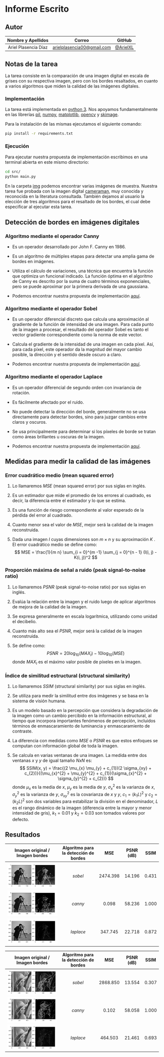 # Informe Escrito

## Autor

| **Nombre y Apellidos** |         **Correo**         |               **GitHub**               |
| :--------------------: | :------------------------: | :------------------------------------: |
|  Ariel Plasencia Díaz  | arielplasencia00@gmail.com | [@ArielXL](https://github.com/ArielXL) |

## Notas de la tarea

La tarea consiste en la comparación de una imagen digital en escala de grises con su respectiva imagen, pero con los bordes resaltados, en cuanto a varios algoritmos que miden la calidad de las imágenes digitales.

### Implementación

La tarea está implementada en [python 3](https://es.wikipedia.org/wiki/Python). Nos apoyamos fundamentalmente en las librerías [pil](https://pillow.readthedocs.io/en/stable/reference/Image.html), [numpy](https://numpy.org/doc/stable/), [matplotlib](https://matplotlib.org/stable/tutorials/introductory/usage.html#sphx-glr-tutorials-introductory-usage-py), [opencv](https://opencv-python-tutroals.readthedocs.io/en/latest/py_tutorials/py_tutorials.html) y [skimage](https://scikit-image.org/docs/dev/user_guide.html).

Para la instalación de las mismas ejecutamos el siguiente comando:

```bash
pip install -r requirements.txt
```

### Ejecución

Para ejecutar nuestra propuesta de implementación escribimos en una terminal abierta en este mismo directorio:

```bash
cd src/
python main.py
```

En la carpeta [img](./img/) podemos encontrar varias imágenes de muestra. Nuestra tarea fue probada con la imagen digital [cameraman](./img/cameraman.tif), muy conocida y reconocida en la literatura consultada. También dejamos al usuario la elección de tres algoritmos para el resaltado de los bordes, el cual debe especificar al ejecutar esta tarea.

## Detección de bordes en imágenes digitales

### Algoritmo mediante el operador Canny

* Es un operador desarrollado por John F. Canny en 1986.

* Es un algoritmo de múltiples etapas para detectar una amplia gama de bordes en imágenes.

* Utiliza el cálculo de variaciones, una técnica que encuentra la función que optimiza un funcional indicado. La función óptima en el algoritmo  de Canny es descrito por la suma de cuatro términos exponenciales, pero  se puede aproximar por la primera derivada de una gaussiana.

* Podemos encontrar nuestra propuesta de implementación [aquí](./src/edge_detection/canny.py).

### Algoritmo mediante el operador Sobel

* Es un operador diferencial discreto que calcula una aproximación al gradiente de la función de intensidad de una imagen. Para cada punto de la imagen a procesar, el resultado del operador Sobel es tanto el vector gradiente correspondiente como la norma de este vector.

* Calcula el gradiente de la intensidad de una imagen en cada píxel. Así, para cada píxel, este operador da la magnitud del mayor cambio  posible, la dirección y el sentido desde oscuro a claro.

* Podemos encontrar nuestra propuesta de implementación [aquí](./src/edge_detection/sobel.py).

### Algoritmo mediante el operador Laplace

* Es un operador diferencial de segundo orden con invariancia de rotación.

* Es fácilmente afectado por el ruido.

* No puede detectar la dirección del borde, generalmente no se usa directamente para detectar bordes, sino para juzgar cambios entre claros y oscuros.

* Se usa principalmente para determinar si los píxeles de borde se tratan como áreas brillantes u oscuras de la imagen.

* Podemos encontrar nuestra propuesta de implementación [aquí](./src/edge_detection/laplace.py).

## Medidas para medir la calidad de las imágenes

### Error cuadrático medio (mean squared error)

1. Lo llamaremos *MSE* (mean squared error) por sus siglas en inglés.

2. Es un estimador que mide el promedio de los errores al cuadrado, es decir, la diferencia entre el estimador y lo que se estima.

3. Es una función de riesgo correspondiente al valor esperado de la pérdida del error al cuadrado.

4. Cuanto menor sea el valor de *MSE*, mejor será la calidad de la imagen reconstruida.

5. Dada una imagen $I$ cuyas dimensiones son $m × n$ y su aproximación $K$ . El error cuadrático
   medio se define como:
$$
MSE = \frac{1}{m n} \sum_{i = 0}^{m -1} \sum_{j = 0}^{n - 1} (I(i, j) - K(i, j))^2
$$

### **Proporción máxima de señal a ruido** (peak signal-to-noise ratio)

1. Lo llamaremos *PSNR* (peak signal-to-noise ratio) por sus siglas en inglés.

2.  Evalúa la relación entre la imagen y el ruido luego de aplicar algoritmos de mejora de la calidad de la imagen.

3. Se expresa generalmente en escala logarítmica, utilizando como unidad el decibelio.

4. Cuanto más alto sea el *PSNR*, mejor será la calidad de la imagen reconstruida.

5. Se define como:
   $$
   PSNR = 20 \log_{10}({MAX_{I}}) - 10 \log_{10}({MSE})
   $$
   donde $MAX_{I}$ es el máximo valor posible de píxeles en la imagen.
   

### Índice de similitud estructural (structural similarity)

1. Lo llamaremos *SSIM* (structural similarity) por sus siglas en inglés.

2. Se utiliza para medir la similitud entre dos imágenes y se basa en la sistema de visión humana.

3. Es un modelo basado en  la percepción que considera la degradación de la imagen como un cambio  percibido en la información estructural, al tiempo que incorpora  importantes fenómenos de percepción, incluidos términos de  enmascaramiento de luminancia y enmascaramiento de contraste.

4. La diferencia con medidas como *MSE* o *PSNR* es que estos enfoques se computan con información global de toda la imagen.

5. Se calcula en varias ventanas de una imagen. La medida entre dos ventanas $x$ y $y$ de igual tamaño $N x N$ es:
    $$
    SSIM(x, y) = \frac{(2 \mu_{x} \mu_{y} + c_{1})(2 \sigma_{xy} + c_{2})}{(\mu_{x}^{2} + \mu_{y}^{2} + c_{1})(\sigma_{x}^{2} + \sigma_{y}^{2} + c_{2})}
    $$
    donde $\mu_{x}$ es la media de $x$, $\mu_{y}$ es la media de $y$, $\sigma_{x}^{2}$ es la varianza de $x$, $\sigma_{y}^{2}$ es la varianza de $y$, $\sigma_{xy}^{2}$ es la covarianza de $x$ y $y$, $c_{1} = (k_{1}L)^{2}$ y $c_{2} = (k_{2}L)^{2}$ son dos variables para estabilizar la división en el denominador, $L$ es el rango dinámico de la imagen (diferencia entre la mayor y menor intensidad de gris), $k_{1} = 0.01$ y $k_{2} = 0.03$ son tomados valores por defecto.

## Resultados

**Imagen original / Imagen bordes** | **Algoritmo para la detección de bordes** | **MSE** | **PSNR (dB)** | **SSIM**
:-:|:-:|:-:|:-:|:-:
![cameraman_sobel](./img/cameraman_sobel.png) | *sobel* | $2474.398$ | $14.196$ | $0.431$ 
![cameraman_canny](./img/cameraman_canny.png) | *canny* | $0.098$ | $58.236$ | $1.000$ 
![cameraman_laplace](./img/cameraman_laplace.png) | *laplace* | $347.745$ | $22.718$ | $0.872$ 



**Imagen original / Imagen bordes** | **Algoritmo para la detección de bordes** | **MSE** | **PSNR (dB)** | **SSIM**
--|:-:|:-:|:-:|:-:
![lena_sobel](./img/lena_sobel.png) | *sobel* | $2868.850$ | $13.554$ | $0.307$ 
![lena_canny](./img/lena_canny.png) | *canny* | $0.102$ | $58.058$ | $1.000$ 
![lena_laplace](./img/lena_laplace.png) | *laplace* | 464.503 | 21.461 | 0.693

